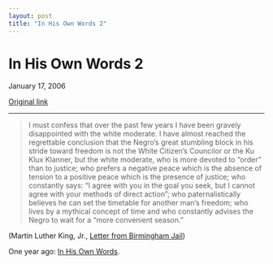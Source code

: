 ```yaml
---
layout: post
title: "In His Own Words 2"
---
```

In His Own Words 2
==================

January 17, 2006

[Original link](http://www.aaronsw.com/weblog/mlk2)

* * * * *

> I must confess that over the past few years I have been gravely
> disappointed with the white moderate. I have almost reached the
> regrettable conclusion that the Negro’s great stumbling block in his
> stride toward freedom is not the White Citizen’s Councilor or the Ku
> Klux Klanner, but the white moderate, who is more devoted to “order”
> than to justice; who prefers a negative peace which is the absence of
> tension to a positive peace which is the presence of justice; who
> constantly says: “I agree with you in the goal you seek, but I cannot
> agree with your methods of direct action”; who paternalistically
> believes he can set the timetable for another man’s freedom; who lives
> by a mythical concept of time and who constantly advises the Negro to
> wait for a “more convenient season.”

(Martin Luther King, Jr., [Letter from Birmingham
Jail](http://www.nobelprizes.com/nobel/peace/MLK-jail.html))

One year ago: [In His Own Words](http://www.aaronsw.com/weblog/001512).
